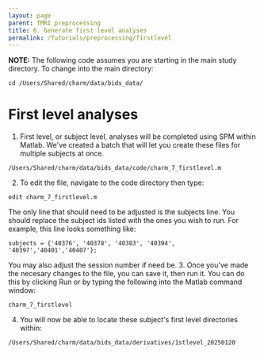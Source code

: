 ```yaml
---
layout: page
parent: fMRI preprocessing
title: 6. Generate first level analyses
permalink: /Tutorials/preprocessing/firstlevel
---
```


**NOTE:** The following code assumes you are starting in the main study directory. To change into the main directory:
```
cd /Users/Shared/charm/data/bids_data/
```

# First level analyses
1. First level, or subject level, analyses will be completed using SPM within Matlab.  We've created a batch that will let you create these files for multiple subjects at once.  
```
/Users/Shared/charm/data/bids_data/code/charm_7_firstlevel.m
```
2. To edit the file, navigate to the code directory then type:
```
edit charm_7_firstlevel.m
```
The only line that should need to be adjusted is the subjects line.  You should replace the subject ids listed with the ones you wish to run.  For example, this line looks something like:
```
subjects = {'40376', '40378', '40383', '40394', '40397','40401','40407'};
```
You may also adjust the session number if need be. 
3. Once you've made the necesary changes to the file, you can save it, then run it.  You can do this by clicking Run or by typing the following into the Matlab command window:
```
charm_7_firstlevel
```
4.  You will now be able to locate these subject's first level directories within:
```
/Users/Shared/charm/data/bids_data/derivatives/1stlevel_20250120
```
